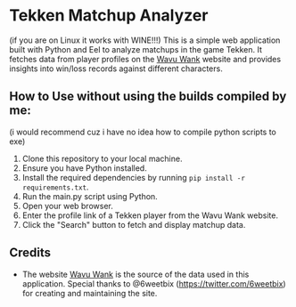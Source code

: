 # Tekken Matchup Analyzer
(if you are on Linux it works with WINE!!!)
This is a simple web application built with Python and Eel to analyze matchups in the game Tekken. It fetches data from player profiles on the [Wavu Wank](https://wank.wavu.wiki) website and provides insights into win/loss records against different characters.

## How to Use without using the builds compiled by me:
(i would recommend cuz i have no idea how to compile python scripts to exe)

1. Clone this repository to your local machine.
2. Ensure you have Python installed.
3. Install the required dependencies by running `pip install -r requirements.txt`.
4. Run the main.py script using Python.
5. Open your web browser.
6. Enter the profile link of a Tekken player from the Wavu Wank website.
7. Click the "Search" button to fetch and display matchup data.

## Credits

- The website [Wavu Wank](https://wank.wavu.wiki) is the source of the data used in this application. Special thanks to @6weetbix (https://twitter.com/6weetbix) for creating and maintaining the site.
